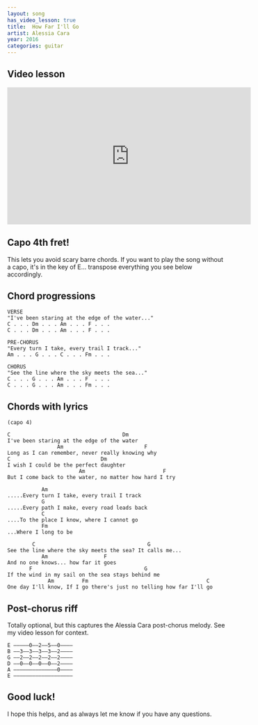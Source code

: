 ```yaml
---
layout: song
has_video_lesson: true
title:  How Far I'll Go
artist: Alessia Cara
year: 2016
categories: guitar
---
```


## Video lesson

<iframe width="560" height="315" src="https://www.youtube.com/embed/6xPczglWXQM" frameborder="0" allowfullscreen></iframe>

## Capo 4th fret!

This lets you avoid scary barre chords. If you want to play the song without a capo, it's in the key of E... transpose everything you see below accordingly.

## Chord progressions

    VERSE
    "I've been staring at the edge of the water..."
    C . . . Dm . . . Am . . . F . . .  
    C . . . Dm . . . Am . . . F . . .

    PRE-CHORUS
    "Every turn I take, every trail I track..."
    Am . . . G . . . C . . . Fm . . .

    CHORUS
    "See the line where the sky meets the sea..."
    C . . . G . . . Am . . . F  . . .
    C . . . G . . . Am . . . Fm . . .

## Chords with lyrics

    (capo 4)

    C                                    Dm  
    I've been staring at the edge of the water
                    Am                          F
    Long as I can remember, never really knowing why
    C                             Dm
    I wish I could be the perfect daughter
                           Am                         F
    But I come back to the water, no matter how hard I try

               Am
    .....Every turn I take, every trail I track
               G
    .....Every path I make, every road leads back
               C
    ....To the place I know, where I cannot go
               Fm
    ...Where I long to be

            C                                    G
    See the line where the sky meets the sea? It calls me...
               Am                  F
    And no one knows... how far it goes
           F                                    G
    If the wind in my sail on the sea stays behind me
                 Am         Fm                                      C
    One day I'll know, If I go there's just no telling how far I'll go

## Post-chorus riff

Totally optional, but this captures the Alessia Cara post-chorus melody. See my video lesson for context.

    E —––––0––2––5––0––––
    B —–3––3––3––3––2––––
    G —–2––2––2––2––2––––
    D —–0––0––0––0––2––––
    A —–––––––––––––0––––
    E —––––––––––––––––––

## Good luck!

I hope this helps, and as always let me know if you have any questions.
